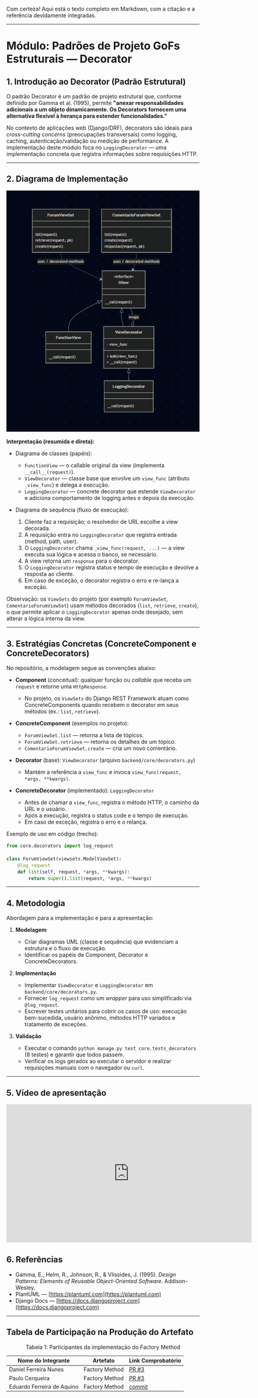 Com certeza\! Aqui está o texto completo em Markdown, com a citação e a referência devidamente integradas.

-----

# Módulo: Padrões de Projeto GoFs Estruturais — Decorator

## 1\. Introdução ao Decorator (Padrão Estrutural)

O padrão Decorator é um padrão de projeto estrutural que, conforme definido por Gamma et al. (1995), permite **"anexar responsabilidades adicionais a um objeto dinamicamente. Os Decorators fornecem uma alternativa flexível à herança para estender funcionalidades."**

No contexto de aplicações web (Django/DRF), decorators são ideais para *cross-cutting concerns* (preocupações transversais) como logging, caching, autenticação/validação ou medição de performance. A implementação deste módulo foca no `LoggingDecorator` — uma implementação concreta que registra informações sobre requisições HTTP.

-----

## 2\. Diagrama de Implementação
![Diagrama de classes e sequência](image-2.png)

**Interpretação (resumida e direta):**

- Diagrama de classes (papéis):
    - `FunctionView` — o callable original da view (implementa `__call__(request)`).
    - `ViewDecorator` — classe base que envolve um `view_func` (atributo `_view_func`) e delega a execução.
    - `LoggingDecorator` — concrete decorator que estende `ViewDecorator` e adiciona comportamento de logging antes e depois da execução.

- Diagrama de sequência (fluxo de execução):
    1. Cliente faz a requisição; o resolvedor de URL escolhe a view decorada.
    2. A requisição entra no `LoggingDecorator` que registra entrada (method, path, user).
    3. O `LoggingDecorator` chama `_view_func(request, ...)` — a view executa sua lógica e acessa o banco, se necessário.
    4. A view retorna um `response` para o decorator.
    5. O `LoggingDecorator` registra status e tempo de execução e devolve a resposta ao cliente.
    6. Em caso de exceção, o decorator registra o erro e re-lança a exceção.

Observação: os `ViewSets` do projeto (por exemplo `ForumViewSet`, `ComentarioForumViewSet`) usam métodos decorados (`list`, `retrieve`, `create`), o que permite aplicar o `LoggingDecorator` apenas onde desejado, sem alterar a lógica interna da view.

-----

## 3\. Estratégias Concretas (ConcreteComponent e ConcreteDecorators)

No repositório, a modelagem segue as convenções abaixo:

  - **Component** (conceitual): qualquer função ou *callable* que receba um `request` e retorne uma `HttpResponse`.

      - No projeto, os `ViewSets` do Django REST Framework atuam como ConcreteComponents quando recebem o decorator em seus métodos (ex.: `list`, `retrieve`).

  - **ConcreteComponent** (exemplos no projeto):

      - `ForumViewSet.list` — retorna a lista de tópicos.
      - `ForumViewSet.retrieve` — retorna os detalhes de um tópico.
      - `ComentarioForumViewSet.create` — cria um novo comentário.

  - **Decorator** (base): `ViewDecorator` (arquivo `backend/core/decorators.py`)

      - Mantém a referência a `view_func` e invoca `view_func(request, *args, **kwargs)`.

  - **ConcreteDecorator** (implementado): `LoggingDecorator`

      - Antes de chamar a `view_func`, registra o método HTTP, o caminho da URL e o usuário.
      - Após a execução, registra o status code e o tempo de execução.
      - Em caso de exceção, registra o erro e o relança.

Exemplo de uso em código (trecho):

```python
from core.decorators import log_request

class ForumViewSet(viewsets.ModelViewSet):
    @log_request
    def list(self, request, *args, **kwargs):
        return super().list(request, *args, **kwargs)
```

-----

## 4\. Metodologia

Abordagem para a implementação e para a apresentação:

1.  **Modelagem**

      - Criar diagramas UML (classe e sequência) que evidenciam a estrutura e o fluxo de execução.
      - Identificar os papéis de Component, Decorator e ConcreteDecorators.

2.  **Implementação**

      - Implementar `ViewDecorator` e `LoggingDecorator` em `backend/core/decorators.py`.
      - Fornecer `log_request` como um *wrapper* para uso simplificado via `@log_request`.
      - Escrever testes unitários para cobrir os casos de uso: execução bem-sucedida, usuário anônimo, métodos HTTP variados e tratamento de exceções.

3.  **Validação**

      - Executar o comando `python manage.py test core.tests_decorators` (8 testes) e garantir que todos passem.
      - Verificar os logs gerados ao executar o servidor e realizar requisições manuais com o navegador ou `curl`.

-----

## 5. Vídeo de apresentação

<iframe width="640" height="360" src="https://www.youtube.com/embed/VPRuDv5MTB8" title="Gofs Estruturais" frameborder="0" allow="accelerometer; autoplay; clipboard-write; encrypted-media; gyroscope; picture-in-picture; web-share" referrerpolicy="strict-origin-when-cross-origin" allowfullscreen></iframe>


## 6\. Referências

  - Gamma, E., Helm, R., Johnson, R., & Vlissides, J. (1995). *Design Patterns: Elements of Reusable Object-Oriented Software*. Addison-Wesley.
  - PlantUML — [https://plantuml.com](https://plantuml.com)
  - Django Docs — [https://docs.djangoproject.com](https://docs.djangoproject.com)

-----

## Tabela de Participação na Produção do Artefato

<p style="text-align: center;">Tabela 1: Participantes da implementação do Factory Method</p>

| Nome do Integrante | Artefato | Link Comprobatório |
|---|---|---|
| Daniel Ferreira Nunes | Factory Method | [PR #3](https://github.com/UnBArqDsw2025-2-Turma02/2025.2-T02_G5_DicasDeEstagio_Entrega03/pull/3) |
| Paulo Cerqueira | Factory Method | [PR #3](https://github.com/UnBArqDsw2025-2-Turma02/2025.2-T02_G5_DicasDeEstagio_Entrega03/pull/3) |
| Eduardo Ferreira de Aquino | Factory Method | [commit](https://github.com/UnBArqDsw2025-2-Turma02/2025.2-T02_G5_DicasDeEstagio_Entrega03/commit/8b8380f488a0ea6d51c404936ab46af3e50e876e) |
